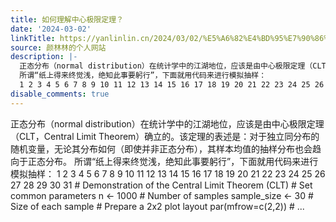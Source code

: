```yaml
---
title: 如何理解中心极限定理？
date: '2024-03-02'
linkTitle: https://yanlinlin.cn/2024/03/02/%E5%A6%82%E4%BD%95%E7%90%86%E8%A7%A3%E4%B8%AD%E5%BF%83%E6%9E%81%E9%99%90%E5%AE%9A%E7%90%86/
source: 颜林林的个人网站
description: |-
  正态分布（normal distribution）在统计学中的江湖地位，应该是由中心极限定理（CLT，Central Limit Theorem）确立的。该定理的表述是：对于独立同分布的随机变量，无论其分布如何（即使并非正态分布），其样本均值的抽样分布也会趋向于正态分布。
  所谓“纸上得来终觉浅，绝知此事要躬行”，下面就用代码来进行模拟抽样：
  1 2 3 4 5 6 7 8 9 10 11 12 13 14 15 16 17 18 19 20 21 22 23 24 25 26 27 28 29 30 31 # Demonstration of the Central Limit Theorem (CLT) # Set common parameters n &lt;- 1000 # Number of samples sample_size &lt;- 30 # Size of each sample # Prepare a 2x2 plot layout par(mfrow=c(2,2)) # ...
disable_comments: true
---
```

正态分布（normal distribution）在统计学中的江湖地位，应该是由中心极限定理（CLT，Central Limit Theorem）确立的。该定理的表述是：对于独立同分布的随机变量，无论其分布如何（即使并非正态分布），其样本均值的抽样分布也会趋向于正态分布。
所谓“纸上得来终觉浅，绝知此事要躬行”，下面就用代码来进行模拟抽样：
1 2 3 4 5 6 7 8 9 10 11 12 13 14 15 16 17 18 19 20 21 22 23 24 25 26 27 28 29 30 31 # Demonstration of the Central Limit Theorem (CLT) # Set common parameters n &lt;- 1000 # Number of samples sample_size &lt;- 30 # Size of each sample # Prepare a 2x2 plot layout par(mfrow=c(2,2)) # ...